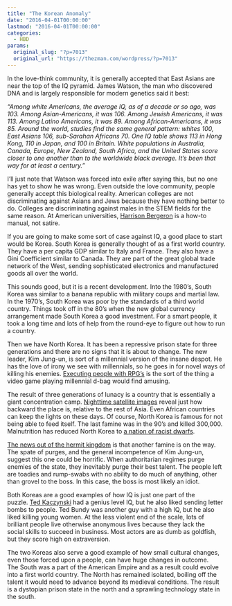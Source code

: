 ```yaml
---
title: "The Korean Anomaly"
date: "2016-04-01T00:00:00"
lastmod: "2016-04-01T00:00:00"
categories:
  - HBD
params:
  original_slug: "?p=7013"
  original_url: "https://thezman.com/wordpress/?p=7013"
---
```


In the love-think community, it is generally accepted that East Asians
are near the top of the IQ pyramid. James Watson, the man who discovered
DNA and is largely responsible for modern genetics said it best:

*“Among white Americans, the average IQ, as of a decade or so ago, was
103. Among Asian-Americans, it was 106. Among Jewish Americans, it was
113. Among Latino Americans, it was 89. Among African-Americans, it was
85. Around the world, studies find the same general pattern: whites 100,
East Asians 106, sub-Sarahan Africans 70. One IQ table shows 113 in Hong
Kong, 110 in Japan, and 100 in Britain. White populations in Australia,
Canada, Europe, New Zealand, South Africa, and the United States score
closer to one another than to the worldwide black average. It’s been
that way for at least a century.”*

I’ll just note that Watson was forced into exile after saying this, but
no one has yet to show he was wrong. Even outside the love community,
people generally accept this biological reality. American colleges are
not discriminating against Asians and Jews because they have nothing
better to do. Colleges are discriminating against males in the STEM
fields for the same reason. At American universities, <a
href="https://archive.org/stream/HarrisonBergeron/Harrison%20Bergeron_djvu.txt"
rel="noopener" target="_blank">Harrison Bergeron</a> is a how-to manual,
not satire.

If you are going to make some sort of case against IQ, a good place to
start would be Korea. South Korea is generally thought of as a first
world country. They have a per capita GDP similar to Italy and France.
They also have a Gini Coefficient similar to Canada. They are part of
the great global trade network of the West, sending sophisticated
electronics and manufactured goods all over the world.

This sounds good, but it is a recent development. Into the 1980’s, South
Korea was similar to a banana republic with military coups and martial
law. In the 1970’s, South Korea was poor by the standards of a third
world country. Things took off in the 80’s when the new global currency
arrangement made South Korea a good investment. For a smart people, it
took a long time and lots of help from the round-eye to figure out how
to run a country.

Then we have North Korea. It has been a repressive prison state for
three generations and there are no signs that it is about to change. The
new leader, Kim Jung-un, is sort of a millennial version of the insane
despot. He has the love of irony we see with millennials, so he goes in
for novel ways of killing his enemies. <a
href="http://www.thedailybeast.com/articles/2015/05/13/kim-jong-un-s-cruel-unusual-executions.html"
rel="noopener" target="_blank">Executing people with RPG’s</a> is the
sort of the thing a video game playing millennial d-bag would find
amusing.

The result of three generations of lunacy is a country that is
essentially a giant concentration camp. <a
href="http://cdn.citylab.com/media/img/citylab/legacy/2012/12/18/north%20korea%20satellite%20nasa%20lights%20OLD.JPG"
rel="noopener" target="_blank">Nighttime satellite images</a> reveal
just how backward the place is, relative to the rest of Asia. Even
African countries can keep the lights on these days. Of course, North
Korea is famous for not being able to feed itself. The last famine was
in the 90’s and killed 300,000. Malnutrition has reduced North Korea to
<a
href="http://www.slate.com/articles/news_and_politics/fighting_words/2010/02/a_nation_of_racist_dwarfs.html"
rel="noopener" target="_blank">a nation of racist dwarfs</a>.

<a
href="http://www.dailymail.co.uk/news/article-3515122/Kim-Jong-warns-North-Koreans-prepare-chew-roots-country-heads-devastating-famine.html"
rel="noopener" target="_blank">The news out of the hermit kingdom</a> is
that another famine is on the way. The spate of purges, and the general
incompetence of Kim Jung-un, suggest this one could be horrific. When
authoritarian regimes purge enemies of the state, they inevitably purge
their best talent. The people left are toadies and rump-swabs with no
ability to do much of anything, other than grovel to the boss. In this
case, the boss is most likely an idiot.

Both Koreas are a good examples of how IQ is just one part of the
puzzle. <a
href="http://www.theatlantic.com/magazine/archive/2000/06/harvard-and-the-making-of-the-unabomber/378239/"
rel="noopener" target="_blank">Ted Kaczynski</a> had a genius level IQ,
but he also liked sending letter bombs to people. Ted Bundy was another
guy with a high IQ, but he also liked killing young women. At the less
violent end of the scale, lots of brilliant people live otherwise
anonymous lives because they lack the social skills to succeed in
business. Most actors are as dumb as goldfish, but they score high on
extraversion.

The two Koreas also serve a good example of how small cultural changes,
even those forced upon a people, can have huge changes in outcome.
The South was a part of the American Empire and as a result could evolve
into a first world country. The North has remained isolated, boiling off
the talent it would need to advance beyond its medieval conditions. The
result is a dystopian prison state in the north and a sprawling
technology state in the south.
